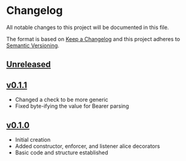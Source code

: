 # Changelog
All notable changes to this project will be documented in this file.

The format is based on [Keep a Changelog](http://keepachangelog.com/en/1.0.0/)
and this project adheres to [Semantic Versioning](http://semver.org/spec/v2.0.0.html).

## [Unreleased]

## [v0.1.1]
 - Changed a check to be more generic
 - Fixed byte-ifying the value for Bearer parsing

## [v0.1.0]
- Initial creation
- Added constructor, enforcer, and listener alice decorators
- Basic code and structure established

[Unreleased]: https://github.com/Comcast/comcast-bascule/compare/v0.1.1...HEAD
[v0.1.1]: https://github.com/Comcast/comcast-bascule/compare/0.1.0...v0.1.1
[v0.1.0]: https://github.com/Comcast/comcast-bascule/compare/0.0.0...v0.1.0